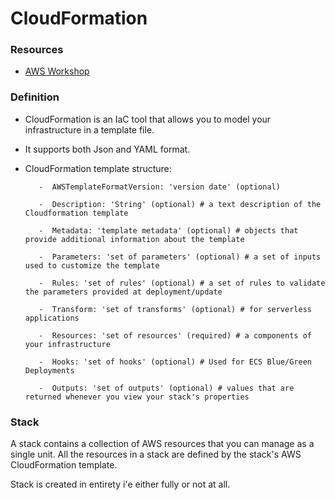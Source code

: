 # CloudFormation

### Resources 
- [AWS Workshop](https://catalog.workshops.aws/cfn101/en-US/introduction)


### Definition

-  CloudFormation is an IaC tool that allows you to model your infrastructure in a template file.
-  It supports both Json and YAML format.
-  CloudFormation template structure:

          -  AWSTemplateFormatVersion: 'version date' (optional)
          
          -  Description: 'String' (optional) # a text description of the Cloudformation template
            
          -  Metadata: 'template metadata' (optional) # objects that provide additional information about the template
            
          -  Parameters: 'set of parameters' (optional) # a set of inputs used to customize the template
            
          -  Rules: 'set of rules' (optional) # a set of rules to validate the parameters provided at deployment/update
            
          -  Transform: 'set of transforms' (optional) # for serverless applications
            
          -  Resources: 'set of resources' (required) # a components of your infrastructure
            
          -  Hooks: 'set of hooks' (optional) # Used for ECS Blue/Green Deployments
            
          -  Outputs: 'set of outputs' (optional) # values that are returned whenever you view your stack's properties
 
 ### Stack
 
 A stack contains a collection of AWS resources that you can manage as a single unit. All the resources in a stack are defined by the stack's AWS CloudFormation template.
 
 Stack is created in entirety i'e either fully or not at all.
 
